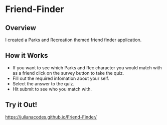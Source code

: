 # Friend-Finder

## Overview
I created a Parks and Recreation themed friend finder application. 

## How it Works
- If you want to see which Parks and Rec character you would match with as a friend click on the survey button to take the quiz.
- Fill out the required infomation about your self.
- Select the answer to the quiz.
- Hit submit to see who you match with.

## Try it Out!
https://julianacodes.github.io/Friend-Finder/